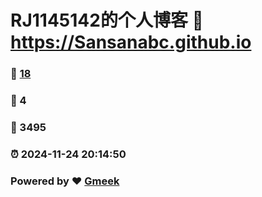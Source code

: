 # RJ1145142的个人博客 :link: https://Sansanabc.github.io 
### :page_facing_up: [18](https://Sansanabc.github.io/tag.html) 
### :speech_balloon: 4 
### :hibiscus: 3495 
### :alarm_clock: 2024-11-24 20:14:50 
### Powered by :heart: [Gmeek](https://github.com/Meekdai/Gmeek)
